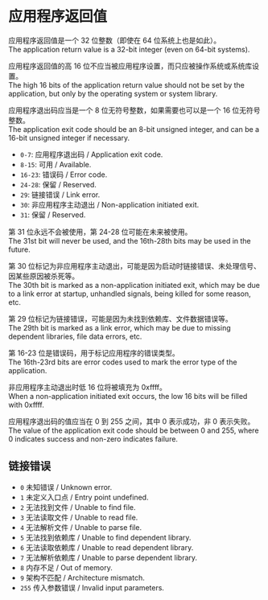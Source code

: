 
# 应用程序返回值

应用程序返回值是一个 32 位整数（即使在 64 位系统上也是如此）。<br>
The application return value is a 32-bit integer (even on 64-bit systems).

应用程序返回值的高 16 位不应当被应用程序设置，而只应被操作系统或系统库设置。<br>
The high 16 bits of the application return value should not be set by the application, but only by the operating system or system library.

应用程序退出码应当是一个 8 位无符号整数，如果需要也可以是一个 16 位无符号整数。<br>
The application exit code should be an 8-bit unsigned integer, and can be a 16-bit unsigned integer if necessary.

- `0-7`: 应用程序退出码 / Application exit code.
- `8-15`: 可用 / Available.
- `16-23`: 错误码 / Error code.
- `24-28`: 保留 / Reserved.
- `29`: 链接错误 / Link error.
- `30`: 非应用程序主动退出 / Non-application initiated exit.
- `31`: 保留 / Reserved.

第 31 位永远不会被使用，第 24-28 位可能在未来被使用。<br>
The 31st bit will never be used, and the 16th-28th bits may be used in the future.

第 30 位标记为非应用程序主动退出，可能是因为启动时链接错误、未处理信号、因某些原因被杀死等。<br>
The 30th bit is marked as a non-application initiated exit, which may be due to a link error at startup, unhandled signals, being killed for some reason, etc.

第 29 位标记为链接错误，可能是因为未找到依赖库、文件数据错误等。<br>
The 29th bit is marked as a link error, which may be due to missing dependent libraries, file data errors, etc.

第 16-23 位是错误码，用于标记应用程序的错误类型。<br>
The 16th-23rd bits are error codes used to mark the error type of the application.

非应用程序主动退出时低 16 位将被填充为 0xffff。<br>
When a non-application initiated exit occurs, the low 16 bits will be filled with 0xffff.

应用程序退出码的值应当在 0 到 255 之间，其中 0 表示成功，非 0 表示失败。<br>
The value of the application exit code should be between 0 and 255, where 0 indicates success and non-zero indicates failure.

## 链接错误

- `0` 未知错误 / Unknown error.
- `1` 未定义入口点 / Entry point undefined.
- `2` 无法找到文件 / Unable to find file.
- `3` 无法读取文件 / Unable to read file.
- `4` 无法解析文件 / Unable to parse file.
- `5` 无法找到依赖库 / Unable to find dependent library.
- `6` 无法读取依赖库 / Unable to read dependent library.
- `7` 无法解析依赖库 / Unable to parse dependent library.
- `8` 内存不足 / Out of memory.
- `9` 架构不匹配 / Architecture mismatch.
- `255` 传入参数错误 / Invalid input parameters.

